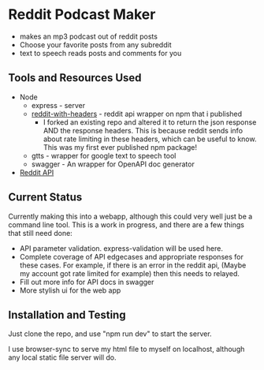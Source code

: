 # Reddit Podcast Maker
- makes an mp3 podcast out of reddit posts
- Choose your favorite posts from any subreddit
- text to speech reads posts and comments for you

## Tools and Resources Used
- Node
    - express - server
    - [reddit-with-headers](https://www.npmjs.com/package/reddit-with-headers) - reddit api wrapper on npm that i published
        - I forked an existing repo and altered it to return the json response AND the response headers. This is because reddit sends info about rate limiting in these headers, which can be useful to know. This was my first ever published npm package!
    - gtts - wrapper for google text to speech tool
    - swagger - An wrapper for OpenAPI doc generator
- [Reddit API](https://www.reddit.com/dev/api/)


## Current Status
Currently making this into a webapp, although this could very well just be a command line tool.
This is a work in progress, and there are a few things that still need done:

- API parameter validation. express-validation will be used here.
- Complete coverage of API edgecases and appropriate responses for these cases. For example, if there is an error in the reddit api, (Maybe my account got rate limited for example) then this needs to relayed.
- Fill out more info for API docs in swagger
- More stylish ui for the web app 

## Installation and Testing
Just clone the repo, and use "npm run dev" to start the server.

I use browser-sync to serve my html file to myself on localhost, although any local static file server will do.


